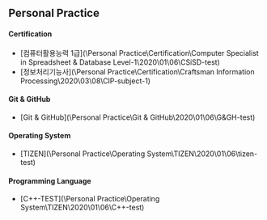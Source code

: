 ﻿---
layout: default
---

## Personal Practice

#### Certification
* [컴퓨터활용능력 1급](\Personal Practice\Certification\Computer Specialist in Spreadsheet & Database Level-1\2020\01\06\CSiSD-test)
* [정보처리기능사](\Personal Practice\Certification\Craftsman Information Processing\2020\03\08\CIP-subject-1)

#### Git & GitHub
* [Git & GitHub](\Personal Practice\Git & GitHub\2020\01\06\G&GH-test)

#### Operating System
* [TIZEN](\Personal Practice\Operating System\TIZEN\2020\01\06\tizen-test)

#### Programming Language
* [C++-TEST](\Personal Practice\Operating System\TIZEN\2020\01\06\C++-test)